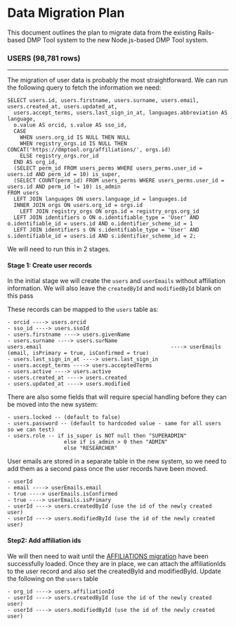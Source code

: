 # Data Migration Plan
This document outlines the plan to migrate data from the existing Rails-based DMP Tool system to the
new Node.js-based DMP Tool system. 

### USERS (98,781 rows)
---
The migration of user data is probably the most straightforward. We can run the following query to fetch the information we need:
```
SELECT users.id, users.firstname, users.surname, users.email, users.created_at, users.updated_at, 
  users.accept_terms, users.last_sign_in_at, languages.abbreviation AS language, 
  o.value AS orcid, s.value AS sso_id,
  CASE 
    WHEN users.org_id IS NULL THEN NULL
    WHEN registry_orgs.id IS NULL THEN CONCAT('https://dmptool.org/affiliations/', orgs.id)
    ELSE registry_orgs.ror_id
  END AS org_id,
  (SELECT perm_id FROM users_perms WHERE users_perms.user_id = users.id AND perm_id = 10) is_super,
  (SELECT COUNT(perm_id) FROM users_perms WHERE users_perms.user_id = users.id AND perm_id != 10) is_admin
FROM users 
  LEFT JOIN languages ON users.language_id = languages.id
  INNER JOIN orgs ON users.org_id = orgs.id
  	LEFT JOIN registry_orgs ON orgs.id = registry_orgs.org_id
  LEFT JOIN identifiers o ON o.identifiable_type = 'User' AND o.identifiable_id = users.id AND o.identifier_scheme_id = 1
  LEFT JOIN identifiers s ON s.identifiable_type = 'User' AND s.identifiable_id = users.id AND s.identifier_scheme_id = 2;
```

We will need to run this in 2 stages.

#### Stage 1: Create user records
In the initial stage we will create the `users` and `userEmails` without affiliation information. We will also leave the `createdById` and `modifiedById` blank on this pass

These records can be mapped to the `users` table as:
```
- orcid ----> users.orcid
- sso_id ----> users.ssoId
- users.firstname ----> users.givenName
- users.surname ----> users.surName
users.email                                         ----> userEmails (email, isPrimary = true, isConfirmed = true)
- users.last_sign_in_at ----> users.last_sign_in
- users.accept_terms ----> users.acceptedTerms
- users.active ----> users.active
- users.created_at ----> users.created
- users.updated_at ----> users.modified
```

There are also some fields that will require special handling before they can be moved into the new system:
```
- users.locked -- (default to false)
- users.password -- (default to hardcoded value - same for all users so we can test)
- users.role -- if is_super is NOT null then "SUPERADMIN" 
                  else if is_admin > 0 then "ADMIN" 
                  else "RESEARCHER"
```

User emails are stored in a separate table in the new system, so we need to add them as a second pass once the user records have been moved.
```
- userId
- email ----> userEmails.email
- true ----> userEmails.isConfirmed
- true ----> userEmails.isPrimary
- userId ----> users.createdById (use the id of the newly created user)
- userId ----> users.modifiedById (use the id of the newly created user)
```

#### Step2: Add affiliation ids
We will then need to wait until the [AFFILIATIONS migration](Affiliations.md) have been successfully loaded. Once they are in place, we can attach the affiliationIds to the user record and also set the createdById and modifiedById.
Update the following on the `users` table
```
- org_id ----> users.affiliationId
- userId ----> users.createdById (use the id of the newly created user)
- userId ----> users.modifiedById (use the id of the newly created user)
```

